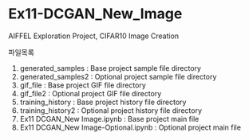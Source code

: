 # Ex11-DCGAN_New_Image
AIFFEL Exploration Project, CIFAR10 Image Creation

파일목록
1. generated_samples : Base project sample file directory
2. generated_samples2 : Optional project sample file directory
3. gif_file : Base project GIF file directory
4. gif_file2 : Optional project GIF file directory
5. training_history : Base project history file directory
6. training_history2 : Optional project history file directory
7. Ex11 DCGAN_New Image.ipynb : Base project main file
8. Ex11 DCGAN_New Image-Optional.ipynb : Optional project main file
